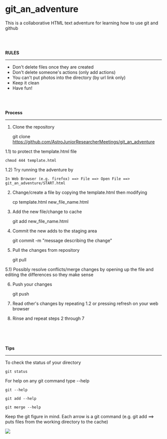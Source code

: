 git_an_adventure
================

This is a collaborative HTML text adventure for learning how to use git and github

<br>
<br>

__RULES__
______________________________________________

* Don't delete files once they are created 
* Don't delete someone's actions (only add actions)
* You can't put photos into the directory (by url link only)
* Keep it clean 
* Have fun!

<br>
<br>

__Process__
______________________________________________
1) Clone the repository 

	git clone https://github.com/AstroJuniorResearcherMeetings/git_an_adventure

1.1) to protect the template.html file

	chmod 444 template.html

1.2) Try running the adventure by

	In Web Browser (e.g. firefox) ==> File ==> Open File ==> git_an_adventure/START.html

2) Change/create a file by copying the template.html then modifying

	cp template.html new_file_name.html

3) Add the new file/change to cache

	git add new_file_name.html

4) Commit the new adds to the staging area
	
	git commit -m "message describing the change"

5) Pull the changes from repository

	git pull

5.1) Possibly resolve conflicts/merge changes by opening up the file and editing the differences so they make sense
	

6) Push your changes
	
	git push

7) Read other's changes by repeating 1.2 or pressing refresh on your web browser

8) Rinse and repeat steps 2 through 7

<br>
<br>
<br>

__Tips__
______________________________________________

To check the status of your directory


	git status

For help on any git command type --help

	git --help 

	git add --help

	git merge --help

Keep the git figure in mind. Each arrow is a git command (e.g. git add ==> puts files from the working directory to the cache)

<img src="http://www.308tube.com/youtube/github/img/Git_flow.png">

